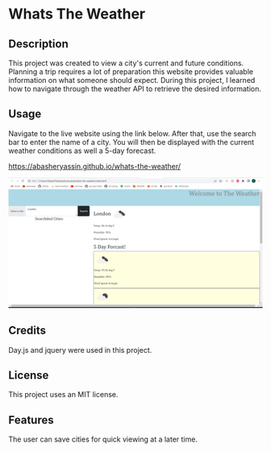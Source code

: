# Whats The Weather 

## Description

This project was created to view a city's current and future conditions. Planning a trip requires a lot of preparation this website provides valuable information on what someone should expect. During this project, I learned how to navigate through the weather API to retrieve the desired information.

## Usage

Navigate to the live website using the link below. After that, use the search bar to enter the name of a city. You will then be displayed with the current weather conditions as well a 5-day forecast.

https://abasheryassin.github.io/whats-the-weather/

![alt text](assets/whats%20the%20weather.png)

## Credits

Day.js and jquery were used in this project.

## License

This project uses an MIT license.

## Features

The user can save cities for quick viewing at a later time.
